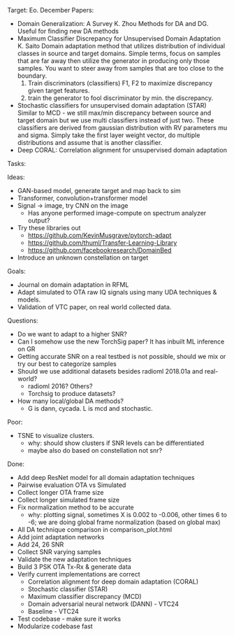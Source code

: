 Target: Eo. December
Papers:
+ Domain Generalization: A Survey K. Zhou
  Methods for DA and DG. Useful for finding new DA methods
+ Maximum Classifier Discrepancy for Unsupervised Domain Adaptation K. Saito
  Domain adaptation method that utilizes distribution of individual classes
  in source and target domains. Simple terms, focus on samples that are far
  away then utilize the generator in producing only those samples. You want to
  steer away from samples that are too close to the boundary.
    1. Train discriminators (classifiers) F1, F2 to maximize discrepancy given
       target features.
    2. train the generator to fool discriminator by min. the discrepancy.
+ Stochastic classifiers for unsupervised domain adaptation (STAR) 
  Similar to MCD - we still max/min discrepancy between source and target domain
  but we use multi classifiers instead of just two. These classifiers are
  derived from gaussian distribution with RV parameters mu and sigma. Simply
  take the first layer weight vector, do multiple distributions and assume that
  is another classifier.
+ Deep CORAL: Correlation alignment for unsupervised domain adaptation


Tasks:


Ideas:
+ GAN-based model, generate target and map back to sim
+ Transformer, convolution+transformer model
+ Signal -> image, try CNN on the image
    + Has anyone performed image-compute on spectrum analyzer output?
+ Try these libraries out
    + https://github.com/KevinMusgrave/pytorch-adapt
    + https://github.com/thuml/Transfer-Learning-Library
    + https://github.com/facebookresearch/DomainBed
+ Introduce an unknown constellation on target


Goals:
+ Journal on domain adaptation in RFML
+ Adapt simulated to OTA raw IQ signals using many UDA techniques & models.
+ Validation of VTC paper, on real world collected data.


Questions:
+ Do we want to adapt to a higher SNR?
+ Can I somehow use the new TorchSig paper? It has inbuilt ML inference on GR
+ Getting accurate SNR on a real testbed is not possible, should we mix or try
  our best to categorize samples
+ Should we use additional datasets besides radioml 2018.01a and real-world?
    + radioml 2016? Others?
    + Torchsig to produce datasets?
+ How many local/global DA methods?
    + G is dann, cycada. L is mcd and stochastic.


Poor:
+ TSNE to visualize clusters.
    + why: should show clusters if SNR levels can be differentiated
    + maybe also do based on constellation not snr?


Done:
+ Add deep ResNet model for all domain adaptation techniques
+ Pairwise evaluation OTA vs Simulated
+ Collect longer OTA frame size
+ Collect longer simulated frame size
+ Fix normalization method to be accurate
    + why: plotting signal, sometimes X is 0.002 to -0.006, other times 6 to -6;
      we are doing global frame normalization (based on global max)
+ All DA technique comparison in comparison\_plot.html
+ Add joint adaptation networks
+ Add 24, 26 SNR
+ Collect SNR varying samples
+ Validate the new adaptation techniques
+ Build 3 PSK OTA Tx-Rx & generate data
+ Verify current implementations are correct
    + Correlation alignment for deep domain adaptation (CORAL)
    + Stochastic classifier (STAR)
    + Maximum classifier discrepancy (MCD)
    + Domain adversarial neural network (DANN) - VTC24
    + Baseline - VTC24
+ Test codebase - make sure it works
+ Modularize codebase fast
